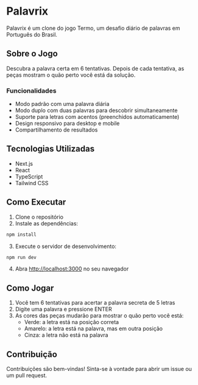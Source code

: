 # Palavrix

Palavrix é um clone do jogo Termo, um desafio diário de palavras em Português do Brasil.

## Sobre o Jogo

Descubra a palavra certa em 6 tentativas. Depois de cada tentativa, as peças mostram o quão perto você está da solução.

### Funcionalidades

- Modo padrão com uma palavra diária
- Modo duplo com duas palavras para descobrir simultaneamente
- Suporte para letras com acentos (preenchidos automaticamente)
- Design responsivo para desktop e mobile
- Compartilhamento de resultados

## Tecnologias Utilizadas

- Next.js
- React
- TypeScript
- Tailwind CSS

## Como Executar

1. Clone o repositório
2. Instale as dependências:
```bash
npm install
```
3. Execute o servidor de desenvolvimento:
```bash
npm run dev
```
4. Abra [http://localhost:3000](http://localhost:3000) no seu navegador

## Como Jogar

1. Você tem 6 tentativas para acertar a palavra secreta de 5 letras
2. Digite uma palavra e pressione ENTER
3. As cores das peças mudarão para mostrar o quão perto você está:
   - Verde: a letra está na posição correta
   - Amarelo: a letra está na palavra, mas em outra posição
   - Cinza: a letra não está na palavra

## Contribuição

Contribuições são bem-vindas! Sinta-se à vontade para abrir um issue ou um pull request.